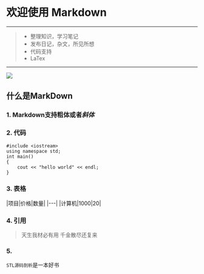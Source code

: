 # 欢迎使用 Markdown 

---

> * 整理知识，学习笔记 
> * 发布日记，杂文，所见所想
> * 代码支持
> * LaTex

---

![](http://i.imgur.com/z5mF4Tm.jpg)

## 什么是MarkDown  
### 1. Markdown支持**粗体**或者*斜体*
### 2. 代码

    #include <iostream>
	using namespace std;
	int main()
	{
		cout << "hello world" << endl;
	}

### 3. 表格
|项目|价格|数量|
|---|
|计算机|1000|20|

### 4. 引用

> 天生我材必有用  千金散尽还复来

### 5. 
`STL源码剖析`是一本好书


